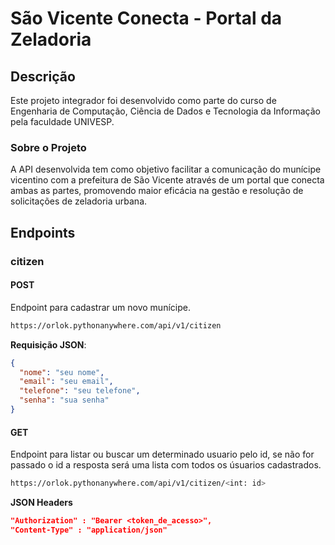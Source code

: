 # São Vicente Conecta - Portal da Zeladoria

## Descrição

Este projeto integrador foi desenvolvido como parte do curso de Engenharia de Computação, Ciência de Dados e Tecnologia da Informação pela faculdade UNIVESP.

### Sobre o Projeto

A API desenvolvida tem como objetivo facilitar a comunicação do munícipe vicentino com a prefeitura de São Vicente através de um portal que conecta ambas as partes, promovendo maior eficácia na gestão e resolução de solicitações de zeladoria urbana.

## Endpoints

### citizen
#### POST
Endpoint para cadastrar um novo munícipe.
```sh
https://orlok.pythonanywhere.com/api/v1/citizen
```
**Requisição JSON**:

```json
{
  "nome": "seu nome",
  "email": "seu email",
  "telefone": "seu telefone",
  "senha": "sua senha"
}
```
#### GET
Endpoint para listar ou buscar um determinado usuario pelo id, se não for passado o id a resposta será uma lista com todos os úsuarios cadastrados.

```sh
https://orlok.pythonanywhere.com/api/v1/citizen/<int: id>
```
**JSON Headers**

```json
"Authorization" : "Bearer <token_de_acesso>",
"Content-Type" : "application/json"
```


